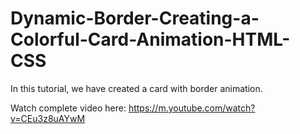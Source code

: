 # Dynamic-Border-Creating-a-Colorful-Card-Animation-HTML-CSS
In this tutorial, we have created a card with border animation.

Watch complete video here:
https://m.youtube.com/watch?v=CEu3z8uAYwM
